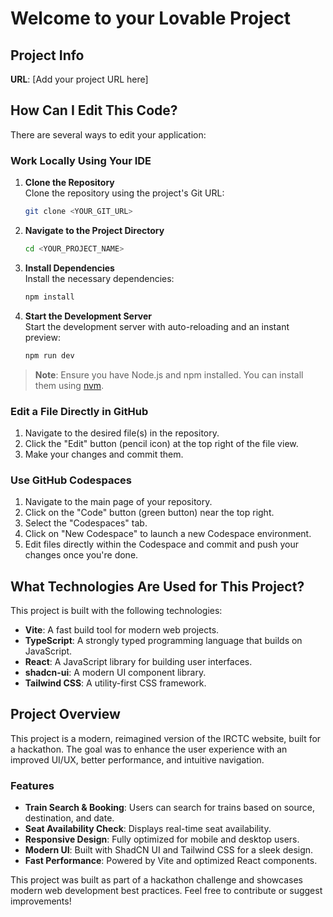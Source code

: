 # Welcome to your Lovable Project

## Project Info

**URL**: [Add your project URL here]

## How Can I Edit This Code?

There are several ways to edit your application:

### Work Locally Using Your IDE

1. **Clone the Repository**  
   Clone the repository using the project's Git URL:
   ```sh
   git clone <YOUR_GIT_URL>
   ```

2. **Navigate to the Project Directory**  
   ```sh
   cd <YOUR_PROJECT_NAME>
   ```

3. **Install Dependencies**  
   Install the necessary dependencies:
   ```sh
   npm install
   ```

4. **Start the Development Server**  
   Start the development server with auto-reloading and an instant preview:
   ```sh
   npm run dev
   ```

> **Note**: Ensure you have Node.js and npm installed. You can install them using [nvm](https://github.com/nvm-sh/nvm#installing-and-updating).

### Edit a File Directly in GitHub

1. Navigate to the desired file(s) in the repository.
2. Click the "Edit" button (pencil icon) at the top right of the file view.
3. Make your changes and commit them.

### Use GitHub Codespaces

1. Navigate to the main page of your repository.
2. Click on the "Code" button (green button) near the top right.
3. Select the "Codespaces" tab.
4. Click on "New Codespace" to launch a new Codespace environment.
5. Edit files directly within the Codespace and commit and push your changes once you're done.

## What Technologies Are Used for This Project?

This project is built with the following technologies:

- **Vite**: A fast build tool for modern web projects.
- **TypeScript**: A strongly typed programming language that builds on JavaScript.
- **React**: A JavaScript library for building user interfaces.
- **shadcn-ui**: A modern UI component library.
- **Tailwind CSS**: A utility-first CSS framework.

## Project Overview

This project is a modern, reimagined version of the IRCTC website, built for a hackathon. The goal was to enhance the user experience with an improved UI/UX, better performance, and intuitive navigation.

### Features

- **Train Search & Booking**: Users can search for trains based on source, destination, and date.
- **Seat Availability Check**: Displays real-time seat availability.
- **Responsive Design**: Fully optimized for mobile and desktop users.
- **Modern UI**: Built with ShadCN UI and Tailwind CSS for a sleek design.
- **Fast Performance**: Powered by Vite and optimized React components.

This project was built as part of a hackathon challenge and showcases modern web development best practices. Feel free to contribute or suggest improvements!